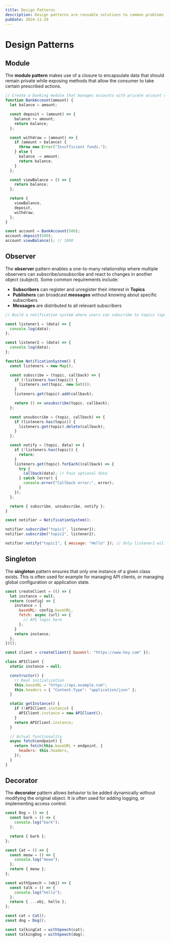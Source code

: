 ```yaml
---
title: Design Patterns
description: Design patterns are reusable solutions to common problems in software design.
pubDate: 2024-11-29
---
```


# Design Patterns

## Module

The **module pattern** makes use of a closure to encapsulate data that should remain private while exposing methods that allow the consumer to take certain prescribed actions.

```javascript
// Create a banking module that manages accounts with private account data and public methods for deposits/withdrawals.
function BankAccount(amount) {
  let balance = amount;

  const deposit = (amount) => {
    balance += amount;
    return balance;
  };

  const withdraw = (amount) => {
    if (amount > balance) {
      throw new Error("Insufficient funds.");
    } else {
      balance -= amount;
      return balance;
    }
  };

  const viewBalance = () => {
    return balance;
  };

  return {
    viewBalance,
    deposit,
    withdraw,
  };
}

const account = BankAccount(500);
account.deposit(500);
account.viewBalance(); // 1000
```

## Observer

The **observer** pattern enables a one-to-many relationship where multiple observers can subscribe/unsubscribe and react to changes in another object (subject). Some common requirements include:

- **Subscribers** can register and unregister their interest in **Topics**
- **Publishers** can broadcast **messages** without knowing about specific subscribers
- **Messages** are distributed to all relevant subscribers

```javascript
// Build a notification system where users can subscribe to topics (sports, news, tech) and receive updates when content is published

const listener1 = (data) => {
  console.log(data);
};

const listener2 = (data) => {
  console.log(data);
};

function NotificationSystem() {
  const listeners = new Map();

  const subscribe = (topic, callback) => {
    if (!listeners.has(topic)) {
      listeners.set(topic, new Set());
    }
    listeners.get(topic).add(callback);

    return () => unsubscribe(topic, callback);
  };

  const unsubscribe = (topic, callback) => {
    if (listeners.has(topic)) {
      listeners.get(topic).delete(callback);
    }
  };

  const notify = (topic, data) => {
    if (!listeners.has(topic)) {
      return;
    }
    listeners.get(topic).forEach((callback) => {
      try {
        callback(data); // Pass optional data
      } catch (error) {
        console.error("Callback error:", error);
      }
    });
  };

  return { subscribe, unsubscribe, notify };
}

const notifier = NotificationSystem();

notifier.subscribe("topic1", listener1);
notifier.subscribe("topic2", listener2);

notifier.notify("topic1", { message: "Hello" }); // Only listener1 will log
```

## Singleton

The **singleton** pattern ensures that only one instance of a given class exists. This is often used for example for managing API clients, or managing global configuration or application state.

```javascript
const createClient = (() => {
  let instance = null;
  return (config) => {
    instance = {
      baseURL: config.baseURL,
      fetch: async (url) => {
        // API logic here
      };
    }
    return instance;
  };
})();

const client = createClient({ baseUrl: "https://www.hey.com" });
```

```javascript
class APIClient {
  static instance = null;

  constructor() {
    // Real initialization
    this.baseURL = "https://api.example.com";
    this.headers = { "Content-Type": "application/json" };
  }

  static getInstance() {
    if (!APIClient.instance) {
      APIClient.instance = new APIClient();
    }
    return APIClient.instance;
  }

  // Actual functionality
  async fetch(endpoint) {
    return fetch(this.baseURL + endpoint, {
      headers: this.headers,
    });
  }
}
```

## Decorator

The **decorator** pattern allows behavior to be added dynamically without modifying the original object. It is often used for adding logging, or implementing access control.

```javascript
const Dog = () => {
  const bark = () => {
    console.log("bark");
  };

  return { bark };
};

const Cat = () => {
  const meow = () => {
    console.log("meow");
  };
  return { meow };
};

const withSpeech = (obj) => {
  const talk = () => {
    console.log("hello");
  };
  return { ...obj, hello };
};

const cat = Cat();
const dog = Dog();

const talkingCat = withSpeech(cat);
const talkingDog = withSpeech(dog);
```
